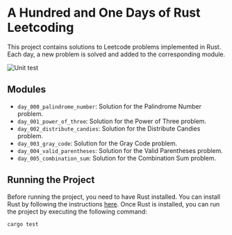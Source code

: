 # A Hundred and One Days of Rust Leetcoding

This project contains solutions to Leetcode problems implemented in Rust. Each day, a new problem is solved and added to the corresponding module.

![Unit test](https://github.com/liberocks/a-hundred-and-one-days-of-rust-leetcoding/actions/workflows/test.yaml/badge.svg)

## Modules

- `day_000_palindrome_number`: Solution for the Palindrome Number problem.
- `day_001_power_of_three`: Solution for the Power of Three problem.
- `day_002_distribute_candies`: Solution for the Distribute Candies problem.
- `day_003_gray_code`: Solution for the Gray Code problem.
- `day_004_valid_parentheses`: Solution for the Valid Parentheses problem.
- `day_005_combination_sum`: Solution for the Combination Sum problem.

## Running the Project

Before running the project, you need to have Rust installed. You can install Rust by following the instructions [here](https://www.rust-lang.org/tools/install). Once Rust is installed, you can run the project by executing the following command:

```bash
cargo test
```

